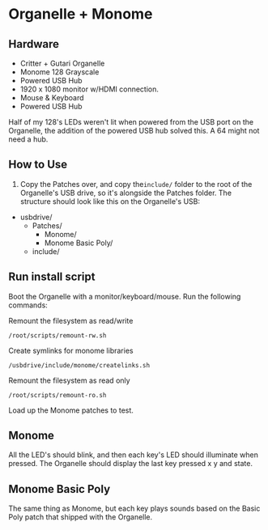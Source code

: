 # Organelle + Monome

## Hardware

  - Critter + Gutari Organelle
  - Monome 128 Grayscale
  - Powered USB Hub
  - 1920 x 1080 monitor w/HDMI connection.
  - Mouse & Keyboard
  - Powered USB Hub

Half of my 128's LEDs weren't lit when powered from the USB port on the Organelle, the addition of the powered USB hub solved this. A 64 might not need a hub.

## How to Use

1. Copy the Patches over, and copy the`include/` folder to the root of the Organelle's USB drive, so it's alongside the Patches folder. The structure should look like this on the Organelle's USB:

- usbdrive/
  - Patches/
    - Monome/
    - Monome Basic Poly/
  - include/

## Run install script

Boot the Organelle with a monitor/keyboard/mouse. Run the following commands:

Remount the filesystem as read/write

    /root/scripts/remount-rw.sh

Create symlinks for monome libraries

    /usbdrive/include/monome/createlinks.sh

Remount the filesystem as read only

    /root/scripts/remount-ro.sh

Load up the Monome patches to test.

## Monome

All the LED's should blink, and then each key's LED should illuminate when pressed. The Organelle should display the last key pressed x y and state.

## Monome Basic Poly

The same thing as Monome, but each key plays sounds based on the Basic Poly patch that shipped with the Organelle.
